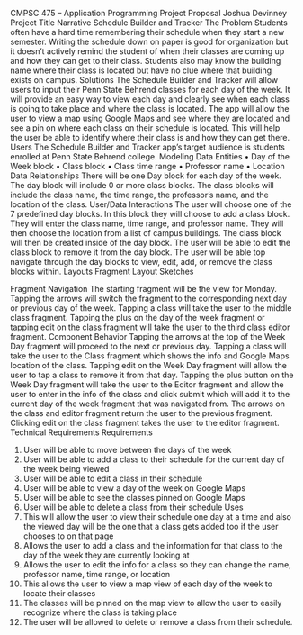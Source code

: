 CMPSC 475 – Application Programming Project Proposal 
Joshua Devinney   
Project Title Narrative 
Schedule Builder and Tracker 
The Problem 
Students often have a hard time remembering their schedule when they start a new semester. Writing the schedule down on paper is good for organization but it doesn’t actively remind the student of when their classes are coming up and how they can get to their class. Students also may know the building name where their class is located but have no clue where that building exists on campus. Solutions 
The Schedule Builder and Tracker will allow users to input their Penn State Behrend classes for each day of the week. It will provide an easy way to view each day and clearly see when each class is going to take place and where the class is located. The app will allow the user to view a map using Google Maps and see where they are located and see a pin on where each class on their schedule is located. This will help the user be able to identify where their class is and how they can get there. Users 
The Schedule Builder and Tracker app’s target audience is students enrolled at Penn State Behrend college. 
Modeling 
Data Entities 
•	Day of the Week block 
•	Class block 
•	Class time range 
•	Professor name 
•	Location 
Data Relationships 
There will be one Day block for each day of the week. The day block will include 0 or more class blocks. The class blocks will include the class name, the time range, the professor’s name, and the location of the class. 
User/Data Interactions 
The user will choose one of the 7 predefined day blocks. In this block they will choose to add a class block. They will enter the class name, time range, and professor name. They will then choose the location from a list of campus buildings. The class block will then be created inside of the day block. The user will be able to edit the class block to remove it from the day block. The user will be able top navigate through the day blocks to view, edit, add, or remove the class blocks within. 
Layouts 
Fragment Layout Sketches 
  
Fragment Navigation 
The starting fragment will be the view for Monday. Tapping the arrows will switch the fragment to the corresponding next day or previous day of the week. Tapping a class will take the user to the middle class fragment. Tapping the plus on the day of the week fragment or tapping edit on the class fragment will take the user to the third class editor fragment. 
Component Behavior 
Tapping the arrows at the top of the Week Day fragment will proceed to the next or previous day. Tapping a class will take the user to the Class fragment which shows the info and Google Maps location of the class. Tapping edit on the Week Day fragment will allow the user to tap a class to remove it from that day. Tapping the plus button on the Week Day fragment will take the user to the Editor fragment and allow the user to enter in the info of the class and click submit which will add it to the current day of the week fragment that was navigated from. The arrows on the class and editor fragment return the user to the previous fragment. Clicking edit on the class fragment takes the user to the editor fragment. 
Technical Requirements 
Requirements 
1.	User will be able to move between the days of the week 
2.	User will be able to add a class to their schedule for the current day of the week being viewed 
3.	User will be able to edit a class in their schedule 
4.	User will be able to view a day of the week on Google Maps 
5.	User will be able to see the classes pinned on Google Maps 
6.	User will be able to delete a class from their schedule 
Uses 
1.	This will allow the user to view their schedule one day at a time and also the viewed day will be the one that a class gets added too if the user chooses to on that page 
2.	Allows the user to add a class and the information for that class to the day of the week they are currently looking at 
3.	Allows the user to edit the info for a class so they can change the name, professor name, time range, or location 
4.	This allows the user to view a map view of each day of the week to locate their classes 
5.	The classes will be pinned on the map view to allow the user to easily recognize where the class is taking place 
6.	The user will be allowed to delete or remove a class from their schedule. 
